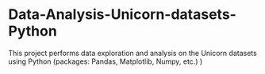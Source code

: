 # Data-Analysis-Unicorn-datasets-Python
This project performs data exploration and analysis on the Unicorn datasets using Python (packages: Pandas, Matplotlib, Numpy, etc.) )
